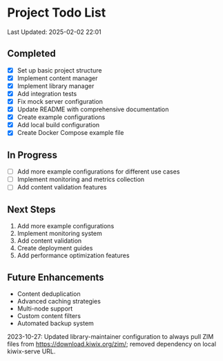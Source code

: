 # Project Todo List

Last Updated: 2025-02-02 22:01

## Completed
- [x] Set up basic project structure
- [x] Implement content manager
- [x] Implement library manager
- [x] Add integration tests
- [x] Fix mock server configuration
- [x] Update README with comprehensive documentation
- [x] Create example configurations
- [x] Add local build configuration
- [x] Create Docker Compose example file

## In Progress
- [ ] Add more example configurations for different use cases
- [ ] Implement monitoring and metrics collection
- [ ] Add content validation features

## Next Steps
1. Add more example configurations
2. Implement monitoring system
3. Add content validation
4. Create deployment guides
5. Add performance optimization features

## Future Enhancements
- Content deduplication
- Advanced caching strategies
- Multi-node support
- Custom content filters
- Automated backup system

2023-10-27: Updated library-maintainer configuration to always pull ZIM files from https://download.kiwix.org/zim/; removed dependency on local kiwix-serve URL. 